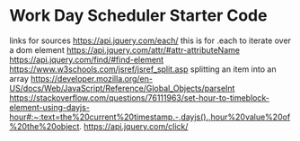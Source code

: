 # Work Day Scheduler Starter Code


























links for sources
https://api.jquery.com/each/   this is for .each to iterate over a dom element
https://api.jquery.com/attr/#attr-attributeName
https://api.jquery.com/find/#find-element
https://www.w3schools.com/jsref/jsref_split.asp splitting an item into an array
https://developer.mozilla.org/en-US/docs/Web/JavaScript/Reference/Global_Objects/parseInt
https://stackoverflow.com/questions/76111963/set-hour-to-timeblock-element-using-dayjs-hour#:~:text=the%20current%20timestamp.-,dayjs().,hour%20value%20of%20the%20object.
https://api.jquery.com/click/